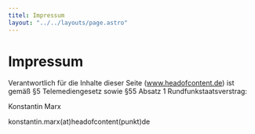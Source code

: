 ```yaml
---
titel: Impressum
layout: "../../layouts/page.astro"
---
```


# Impressum

Verantwortlich für die Inhalte dieser Seite (www.headofcontent.de) ist gemäß §5 Telemediengesetz sowie §55 Absatz 1 Rundfunkstaatsverstrag:

Konstantin Marx

konstantin.marx(at)headofcontent(punkt)de
